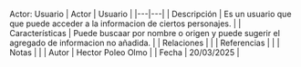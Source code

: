 Actor: Usuario
| Actor | Usuario |
|---|---|
| Descripción | Es un usuario que que puede acceder a la informacion de ciertos personajes. |
| Características | Puede buscaar por nombre o origen y puede sugerir el agregado de informacion no añadida. |
| Relaciones |  |
| Referencias |  |
| Notas |  |
| Autor | Hector Poleo Olmo |
| Fecha | 20/03/2025 |
